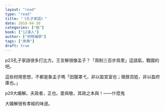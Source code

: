 ```yaml
---
layout: "read"
type: "read"
title: "《孔子家語》"
date: 2018-04-30
categories: ["經"]
book: ["12漢人"]
author: ["柯棋瀚學"]
tags: ["原典"]
draft: true
---
```


p23孔子家語很多打比方。王言解很像孟子？「周制三百步爲里」這語氣，戰國的吧。

這些材用思想，不都是象孟子嗎「田獵罩弋，非以盈宮室也；徵斂百姓，非以盈府庫也。」

p29大婚解。夫政者，正也。愛與敬，其政之本與！——什麼鬼

大婚解很有孝經的味道。
